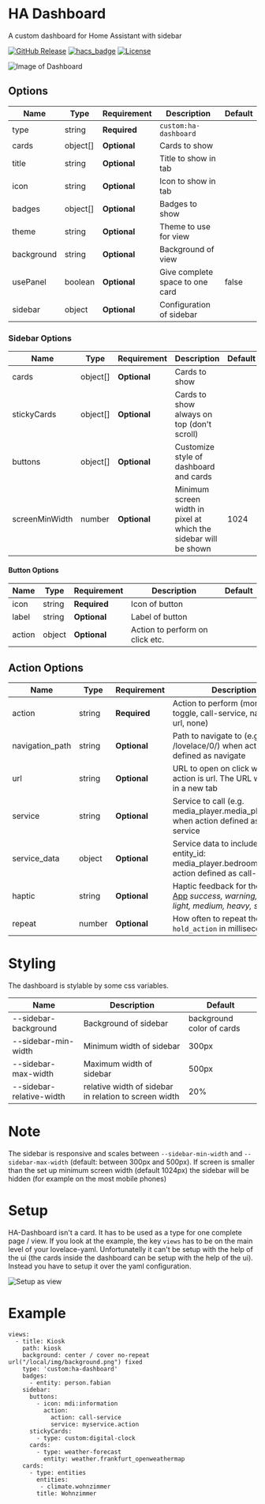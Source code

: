 # HA Dashboard

A custom dashboard for Home Assistant with sidebar

[![GitHub Release][releases-shield]][releases]
[![hacs_badge](https://img.shields.io/badge/HACS-Default-orange.svg?style=for-the-badge)](https://github.com/hacs/integration)
[![License][license-shield]](LICENSE.md)

![Image of Dashboard](https://github.com/wassy92x/lovelace-ha-dashboard/blob/master/.images/ha-dashboard.png?raw=true)

## Options

| Name              | Type    | Requirement  | Description                                 | Default             |
| ----------------- | ------- | ------------ | ------------------------------------------- | ------------------- |
| type              | string  | **Required** | `custom:ha-dashboard`                       |                     |
| cards             | object[]| **Optional** | Cards to show                               |                     |
| title             | string  | **Optional** | Title to show in tab                        |                     |
| icon              | string  | **Optional** | Icon to show in tab                         |                     |
| badges            | object[]| **Optional** | Badges to show                              |                     |
| theme             | string  | **Optional** | Theme to use for view                       |                     |
| background        | string  | **Optional** | Background of view                          |                     |
| usePanel          | boolean | **Optional** | Give complete space to one card             | false               |
| sidebar           | object  | **Optional** | Configuration of sidebar                    |                     |

### Sidebar Options

| Name              | Type    | Requirement  | Description                                 | Default             |
| ----------------- | ------- | ------------ | ------------------------------------------- | ------------------- |
| cards             | object[]| **Optional** | Cards to show                               |                     |
| stickyCards       | object[]| **Optional** | Cards to show always on top (don't scroll)  |                     |
| buttons           | object[]| **Optional** | Customize style of dashboard and cards      |                     |
| screenMinWidth    | number  | **Optional** | Minimum screen width in pixel at which the sidebar will be shown | 1024                |

#### Button Options

| Name              | Type    | Requirement  | Description                                 | Default             |
| ----------------- | ------- | ------------ | ------------------------------------------- | ------------------- |
| icon              | string  | **Required** | Icon of button                              |                     |
| label             | string  | **Optional** | Label of button                             |                     |
| action            | object  | **Optional** | Action to perform on click etc.             |                     |

## Action Options

| Name            | Type   | Requirement  | Description                                                                                                                            | Default |
| --------------- | ------ | ------------ | -------------------------------------------------------------------------------------------------------------------------------------- | ------- |
| action          | string | **Required** | Action to perform (more-info, toggle, call-service, navigate url, none)                                                                |         |
| navigation_path | string | **Optional** | Path to navigate to (e.g. /lovelace/0/) when action defined as navigate                                                                |         |
| url             | string | **Optional** | URL to open on click when action is url. The URL will open in a new tab                                                                |         |
| service         | string | **Optional** | Service to call (e.g. media_player.media_play_pause) when action defined as call-service                                               |         |
| service_data    | object | **Optional** | Service data to include (e.g. entity_id: media_player.bedroom) when action defined as call-service                                     |         |
| haptic          | string | **Optional** | Haptic feedback for the [Beta IOS App](http://home-assistant.io/ios/beta) _success, warning, failure, light, medium, heavy, selection_ |         |
| repeat          | number | **Optional** | How often to repeat the `hold_action` in milliseconds.                                                                                 |         |

# Styling
The dashboard is stylable by some css variables.

| Name                     | Description                                           | Default                   |
| ------------------------ | ----------------------------------------------------- | ------------------------- |
| --sidebar-background     | Background of sidebar                                 | background color of cards |
| --sidebar-min-width      | Minimum width of sidebar                              | 300px |
| --sidebar-max-width      | Maximum width of sidebar                              | 500px |
| --sidebar-relative-width | relative width of sidebar in relation to screen width | 20% |

# Note
The sidebar is responsive and scales between `--sidebar-min-width` and `--sidebar-max-width` (default: between 300px and 500px).
If screen is smaller than the set up minimum screen width (default 1024px) the sidebar will be hidden (for example on the most mobile phones)

# Setup
HA-Dashboard isn't a card.
It has to be used as a type for one complete page / view.
If you look at the example, the key `views` has to be on the main level of your lovelace-yaml.
Unfortunatelly it can't be setup with the help of the ui (the cards inside the dashboard can be setup with the help of the ui).
Instead you have to setup it over the yaml configuration.

![Setup as view](https://github.com/wassy92x/lovelace-ha-dashboard/blob/master/.images/setup.gif?raw=true)

# Example
```
views:
  - title: Kiosk
    path: kiosk
    background: center / cover no-repeat url("/local/img/background.png") fixed
    type: 'custom:ha-dashboard'
    badges:
      - entity: person.fabian
    sidebar:
      buttons:
        - icon: mdi:information
          action:
            action: call-service
            service: myservice.action
      stickyCards:
        - type: custom:digital-clock
      cards:
        - type: weather-forecast
          entity: weather.frankfurt_openweathermap
    cards:
      - type: entities
        entities:
         - climate.wohnzimmer
        title: Wohnzimmer
```

[license-shield]: https://img.shields.io/github/license/wassy92x/lovelace-ha-dashboard.svg?style=for-the-badge
[releases-shield]: https://img.shields.io/github/release/wassy92x/lovelace-ha-dashboard.svg?style=for-the-badge
[releases]: https://github.com/wassy92x/lovelace-ha-dashboard/releases

